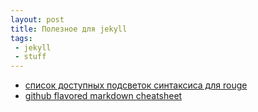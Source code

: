 ```yaml
---
layout: post
title: Полезное для jekyll
tags:
 - jekyll
 - stuff
---
```


 * [список доступных подсветок синтаксиса для rouge](https://github.com/jneen/rouge/wiki/List-of-supported-languages-and-lexers)
 * [github flavored markdown cheatsheet](https://github.com/adam-p/markdown-here/wiki/Markdown-Cheatsheet)
